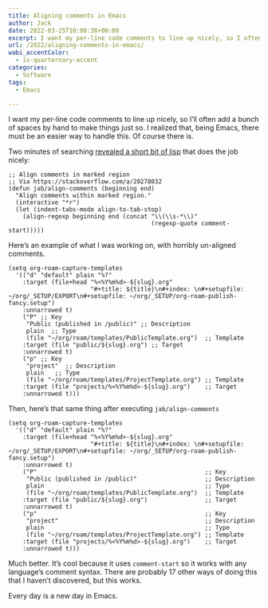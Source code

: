```yaml
---
title: Aligning comments in Emacs
author: Jack
date: 2022-03-25T10:00:38+00:00
excerpt: I want my per-line code comments to line up nicely, so I often add a bunch of spaces by hand. I realized that, being Emacs, there must be an easier way to handle this. Of course there is.
url: /2022/aligning-comments-in-emacs/
wabi_accentColor:
  - is-quarternary-accent
categories:
  - Software
tags:
  - Emacs

---
```

I want my per-line code comments to line up nicely, so I&#8217;ll often add a bunch of spaces by hand to make things just so. I realized that, being Emacs, there must be an easier way to handle this. Of course there is.

Two minutes of searching [revealed a short bit of lisp][1] that does the job nicely: 

``` emacs-lisp
;; Align comments in marked region
;; Via https://stackoverflow.com/a/20278032
(defun jab/align-comments (beginning end)
  "Align comments within marked region."
  (interactive "*r")
  (let (indent-tabs-mode align-to-tab-stop)
    (align-regexp beginning end (concat "\\(\\s-*\\)"
                                        (regexp-quote comment-start)))))
```

Here&#8217;s an example of what I was working on, with horribly un-aligned comments.

```emacs-lisp
(setq org-roam-capture-templates
  '(("d" "default" plain "%?"
    :target (file+head "%<%Y%m%d>-${slug}.org"
                       "#+title: ${title}\n#+index: \n#+setupfile: ~/org/_SETUP/EXPORT\n#+setupfile: ~/org/_SETUP/org-roam-publish-fancy.setup")
    :unnarrowed t)
    ("P" ;; Key
     "Public (published in /public)" ;; Description
     plain  ;; Type
     (file "~/org/roam/templates/PublicTemplate.org")  ;; Template
    :target (file "public/${slug}.org") ;; Target
    :unnarrowed t)
    ("p" ;; Key
     "project"  ;; Description
     plain   ;; Type
     (file "~/org/roam/templates/ProjectTemplate.org") ;; Template
    :target (file "projects/%<%Y%m%d>-${slug}.org")    ;; Target
    :unnarrowed t)))
```

Then, here&#8217;s that same thing after executing&nbsp;`jab/align-comments`

```emacs-lisp
(setq org-roam-capture-templates
  '(("d" "default" plain "%?"
    :target (file+head "%<%Y%m%d>-${slug}.org"
                       "#+title: ${title}\n#+index: \n#+setupfile: ~/org/_SETUP/EXPORT\n#+setupfile: ~/org/_SETUP/org-roam-publish-fancy.setup")
    :unnarrowed t)
    ("P"                                               ;; Key
     "Public (published in /public)"                   ;; Description
     plain                                             ;; Type
     (file "~/org/roam/templates/PublicTemplate.org")  ;; Template
    :target (file "public/${slug}.org")                ;; Target
    :unnarrowed t)
    ("p"                                               ;; Key
     "project"                                         ;; Description
     plain                                             ;; Type
     (file "~/org/roam/templates/ProjectTemplate.org") ;; Template
    :target (file "projects/%<%Y%m%d>-${slug}.org")    ;; Target
    :unnarrowed t)))
```

Much better. It&#8217;s cool because it uses `comment-start` so it works with any language&#8217;s comment syntax. There are probably 17 other ways of doing this that I haven&#8217;t discovered, but this works. 

Every day is a new day in Emacs.

 [1]: https://stackoverflow.com/a/20278032
